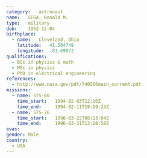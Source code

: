 ```yaml
---
category:	astronaut
name:	SEGA, Ronald M.
type:	military
dob:	1952-12-04
birthplace:
  - name:	Cleveland, Ohio
    latitude:	41.504749
    longitude:	-81.69072
qualifications:
  - BSc in physics & math
  - MSc in physics
  - PhD in electrical engineering
references:
  - http://www.nasa.gov/pdf/740566main_current.pdf
missions:
  - name: STS-60
    time_start:   1994-02-03T12:10Z
    time_end:     1994-02-11T19:19:23Z
  - name: STS-76
    time_start:   1996-03-22T08:13:04Z
    time_end:     1996-03-31T13:28:58Z
evas:
gender:	Male
country:
  - USA
---
```


